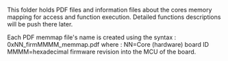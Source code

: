 
This folder holds PDF files and information files about the cores memory mapping for access and function execution.
Detailed functions descriptions will be push there later.

Each PDF memmap file's name is created using the syntax :
0xNN_firmMMMM_memmap.pdf
where :
NN=Core (hardware) board ID
MMMM=hexadecimal firmware revision into the MCU of the board.

